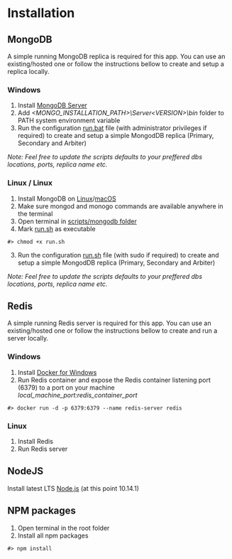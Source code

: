# Installation

## MongoDB
A simple running MongoDB replica is required for this app. You can use an existing/hosted one or follow the instructions bellow to create and setup a replica locally.

### Windows
  1. Install [MongoDB Server](https://www.mongodb.com/download-center/community)
  2. Add *<MONGO_INSTALLATION_PATH>\Server\<VERSION>\bin* folder to PATH system environment variable
  3. Run the configuration [run.bat](../blob/master/scripts/mongodb/run.bat) file (with administrator privileges if required) to create and setup a simple MongodDB replica (Primary, Secondary and Arbiter)

  *Note: Feel free to update the scripts defaults to your preffered dbs locations, ports, replica name etc.*

### Linux / Linux
  1. Install MongoDB on [Linux](https://docs.mongodb.com/manual/administration/install-on-linux)/[macOS](https://docs.mongodb.com/manual/tutorial/install-mongodb-on-os-x/)
  2. Make sure mongod and monogo commands are available anywhere in the terminal
  3. Open terminal in [scripts/mongodb folder](../master/scripts/mongodb)
  4. Mark [run.sh](../master/scripts/mongodb/run.sh) as executable
  ```
  #> chmod +x run.sh
  ```
  3. Run the configuration [run.sh](../master/scripts/mongodb/run.sh) file (with sudo if required) to create and setup a simple MongodDB replica (Primary, Secondary and Arbiter)

  *Note: Feel free to update the scripts defaults to your preffered dbs locations, ports, replica name etc.*


## Redis
A simple running Redis server is required for this app. You can use an existing/hosted one or follow the instructions bellow to create and run a server locally.

### Windows
  1. Install [Docker for Windows](https://store.docker.com/editions/community/docker-ce-desktop-windows)
  2. Run Redis container and expose the Redis container listening port (6379) to a port on your machine *local_machine_port:redis_container_port*
  ```
  #> docker run -d -p 6379:6379 --name redis-server redis
  ```

### Linux
  1. Install Redis
  2. Run Redis server

## NodeJS
Install latest LTS [Node.js](https://nodejs.org/en/) (at this point 10.14.1)

## NPM packages
  1. Open terminal in the root folder
  2. Install all npm packages
  ```
  #> npm install
  ```

